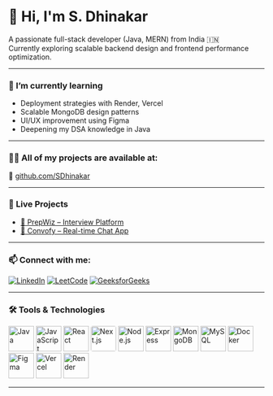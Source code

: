 # 👋 Hi, I'm S. Dhinakar

A passionate full-stack developer (Java, MERN) from India 🇮🇳  
Currently exploring scalable backend design and frontend performance optimization.

---

### 🌱 I’m currently learning

- Deployment strategies with Render, Vercel  
- Scalable MongoDB design patterns  
- UI/UX improvement using Figma  
- Deepening my DSA knowledge in Java  

---

### 👨‍💻 All of my projects are available at:

📁 [github.com/SDhinakar](https://github.com/SDhinakar)

---

### 🔴 Live Projects

- [🔹 PrepWiz – Interview Platform](https://prepwiz.vercel.app/)  
- [🔹 Convofy – Real-time Chat App](https://convofyy.vercel.app/)

---

### 📫 Connect with me:

[![LinkedIn](https://img.shields.io/badge/-?style=for-the-badge&logo=linkedin&logoColor=white&label=LinkedIn)](https://www.linkedin.com/in/dhinakar-shanmugam)
[![LeetCode](https://img.shields.io/badge/-?style=for-the-badge&logo=leetcode&logoColor=black&label=LeetCode)](https://leetcode.com/Dhinakar_S6/)
[![GeeksforGeeks](https://img.shields.io/badge/-?style=for-the-badge&logo=geeksforgeeks&logoColor=white&label=GFG)](https://www.geeksforgeeks.org/user/dhinakar06/)

---

### 🛠️ Tools & Technologies

<p align="left">
  <img src="https://cdn.jsdelivr.net/gh/devicons/devicon/icons/java/java-original.svg" alt="Java" width="50" height="50"/>
  <img src="https://cdn.jsdelivr.net/gh/devicons/devicon/icons/javascript/javascript-original.svg" alt="JavaScript" width="50" height="50"/>
  <img src="https://cdn.jsdelivr.net/gh/devicons/devicon/icons/react/react-original.svg" alt="React" width="50" height="50"/>
  <img src="https://cdn.jsdelivr.net/gh/devicons/devicon/icons/nextjs/nextjs-original.svg" alt="Next.js" width="50" height="50" style="background-color:white; border-radius:4px"/>
  <img src="https://cdn.jsdelivr.net/gh/devicons/devicon/icons/nodejs/nodejs-original.svg" alt="Node.js" width="50" height="50"/>
  <img src="https://cdn.jsdelivr.net/gh/devicons/devicon/icons/express/express-original.svg" alt="Express" width="50" height="50"/>
  <img src="https://cdn.jsdelivr.net/gh/devicons/devicon/icons/mongodb/mongodb-original.svg" alt="MongoDB" width="50" height="50"/>
  <img src="https://cdn.jsdelivr.net/gh/devicons/devicon/icons/mysql/mysql-original.svg" alt="MySQL" width="50" height="50"/>
  <img src="https://cdn.jsdelivr.net/gh/devicons/devicon/icons/docker/docker-original.svg" alt="Docker" width="50" height="50"/>
  <img src="https://cdn.jsdelivr.net/gh/devicons/devicon/icons/figma/figma-original.svg" alt="Figma" width="50" height="50"/>
  <img src="https://www.svgrepo.com/show/327408/logo-vercel.svg" alt="Vercel" width="50" height="50"/>
  <img src="https://avatars.githubusercontent.com/u/6154722?s=200&v=4" alt="Render" width="50" height="50"/>
</p>

---
